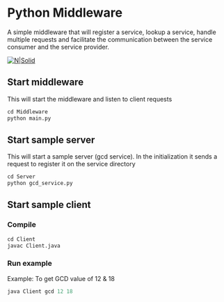 # Python Middleware
A simple middleware that will register a service, lookup a service, handle multiple requests and facilitate the communication between the service consumer and the service provider.

[![N|Solid](https://user-images.githubusercontent.com/2020370/44630207-8e653580-a977-11e8-8b87-0252ea94c636.jpg)]()

## Start middleware
This will start the middleware and listen to client requests
```python
cd Middleware
python main.py
```

## Start sample server
This will start a sample server (gcd service).
In the initialization it sends a request to register it on the service directory
```python
cd Server
python gcd_service.py
```

## Start sample client
### Compile
```python
cd Client
javac Client.java
```
### Run example
Example: To get GCD value of 12 & 18
```python
java Client gcd 12 18
```

